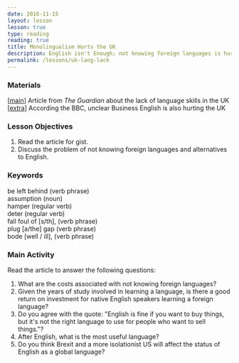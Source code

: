 ```yaml
---
date: 2016-11-15
layout: lesson
lesson: true
type: reading
reading: true
title: Monolingualism Hurts the UK
description: English isn't Enough; not knowing foreign languages is hurting the UK economy 
permalink: /lessons/uk-lang-lack
--- 
```

### Materials 

[<a href="https://www.theguardian.com/education/2013/dec/10/language-skills-deficit-costs-uk-economy" target="_blank">main</a>] Article from *The Guardian* about the lack of language skills in the UK  
[<a href="http://www.bbc.com/capital/story/20161028-native-english-speakers-are-the-worlds-worst-communicators" target="_blank">extra</a>] According the BBC, unclear Business English is also hurting the UK

### Lesson Objectives 

1. Read the article for gist. 
2. Discuss the problem of not knowing foreign languages and alternatives to English. 

### Keywords

be left behind (verb phrase)  
assumption (noun)  
hamper (regular verb)  
deter (regular verb)  
fall foul of [s/th], (verb phrase)  
plug [a/the] gap (verb phrase)  
bode [well / ill], (verb phrase)    

### Main Activity 

Read the article to answer the following questions: 

1. What are the costs associated with not knowing foreign languages? 
2. Given the years of study involved in learning a language, is there a good return on investment for native English speakers learning a foreign language? 
3. Do you agree with the quote: "English is fine if you want to buy things, but it's not the right language to use for people who want to sell things."?  
4. After English, what is the most useful language? 
5. Do you think Brexit and a more isolationist US will affect the status of English as a global language? 
